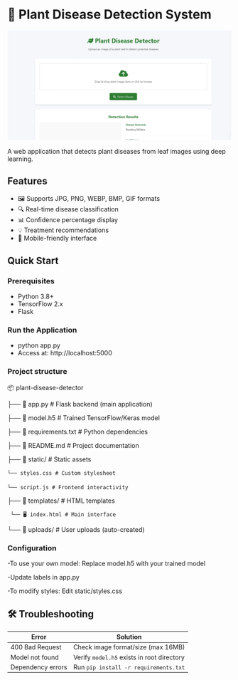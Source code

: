# 🌱 Plant Disease Detection System

![Demo](demo.png)   

A web application that detects plant diseases from leaf images using deep learning.

## Features
- 🖼️ Supports JPG, PNG, WEBP, BMP, GIF formats
- 🔍 Real-time disease classification
- 📊 Confidence percentage display
- 💡 Treatment recommendations
- 📱 Mobile-friendly interface

## Quick Start

### Prerequisites
- Python 3.8+
- TensorFlow 2.x
- Flask


### Run the Application
- python app.py
- Access at: http://localhost:5000

### Project structure
📦 plant-disease-detector

├── 🐍 app.py                     # Flask backend (main application)

├── 🤖 model.h5                   # Trained TensorFlow/Keras model

├── 📜 requirements.txt           # Python dependencies

├── 📄 README.md                   # Project documentation

├── 📁 static/ # Static assets

    └── styles.css # Custom stylesheet

    └── script.js # Frontend interactivity

├── 📁 templates/ # HTML templates

     └── 🖥️ index.html # Main interface

└── 📂 uploads/ # User uploads (auto-created)




### Configuration
-To use your own model:
Replace model.h5 with your trained model

-Update labels in app.py

-To modify styles:
Edit static/styles.css

## 🛠 Troubleshooting

| Error               | Solution                                  |
|---------------------|-------------------------------------------|
| 400 Bad Request     | Check image format/size (max 16MB)        |
| Model not found     | Verify `model.h5` exists in root directory|
| Dependency errors   | Run `pip install -r requirements.txt`     |
